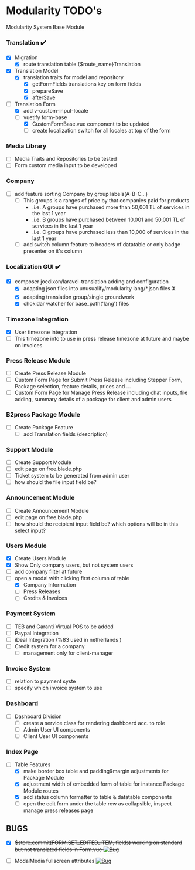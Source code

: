 # Modularity TODO's

Modularity System Base Module

<!-- [![Upgrade](https://img.shields.io/badge/description-upgrade-green.svg)](https://GitHub.com/Naereen/StrapDown.js/graphs/commit-activity)
[![Bug](https://img.shields.io/badge/bug-red.svg)](https://GitHub.com/Naereen/StrapDown.js/graphs/commit-activity)
[![GitHub issues](https://badgen.net/github/issues/Naereen/Strapdown.js/)](https://GitHub.com/Naereen/StrapDown.js/issues/) -->

### Translation ✔️️

- [x] Migration
    - [x] route translation table {$route_name}Translation
- [x] Translation Model
  - [x] translation traits for model and repository
      - [x] getFormFields
        translations key on form fields
      - [x] prepareSave
      - [x] afterSave
- [ ] Translation Form
  - [x] add v-custom-input-locale
  - [ ] vuetify form-base 
    - [x] CustomFormBase.vue component to be updated
    - [ ] create localization switch for all locales at top of the form

### Media Library

- [ ] Media Traits and Repositories to be tested
- [ ] Form custom media input to be developed

### Company

- [ ] add feature sorting Company by group labels(A-B-C...) 
    - [ ] This groups is a ranges of price by that companies paid for products
        - .i.e. A groups have purchased more than 50,001 TL of services in the last 1 year
        - .i.e. B groups have purchased between 10,001 and 50,001 TL of services in the last 1 year
        - .i.e. C groups have purchased less than 10,000 of services in the last 1 year
    - [ ] add switch column feature to headers of datatable  or only badge presenter on it's column

### Localization GUI ✔️️

- [x] composer joedixon/laravel-translation adding and configuration
    - [x] adapting json files into unusualify/modularity lang/*.json files ⏳
    - [x] adapting translation group/single groundwork
    - [x] chokidar watcher for base_path('lang') files

### Timezone Integration

- [x] User timezone integration
- [ ] This timezone info to use in press release timezone at future and maybe on invoices

### Press Release Module

- [ ] Create Press Release Module
- [ ] Custom Form Page for Submit Press Release including Stepper Form, Package selection, feature details, prices and ...
- [ ] Custom Form Page for Manage Press Release including chat inputs, file adding, summary details of a package for client and admin users

### B2press Package Module

- [ ] Create Package Feature 
    - [ ] add Translation fields (description)

### Support Module

- [ ] Create Support Module
- [ ] edit page on free.blade.php
- [ ] Ticket system to be generated from admin user
- [ ] how should the file input field be?

### Announcement Module

- [ ] Create Announcement Module
- [ ] edit page on free.blade.php
- [ ] how should the recipient input field be? which options will be in this select input?

### Users Module

- [x] Create Users Module
- [x] Show Only company users, but not system users
- [ ] add company filter at future
- [ ] open a modal with clicking first column of table
    - [x] Company Information
    - [ ] Press Releases
    - [ ] Credits & Invoices

### Payment System

- [ ] TEB and Garanti Virtual POS to be added
- [ ] Paypal Integration
- [ ] iDeal Integration (%83 used in netherlands )
- [ ] Credit system for a company
    - [ ] management only for client-manager

### Invoice System

- [ ] relation to payment syste
- [ ] specify which invoice system to use

### Dashboard

- [ ] Dashboard Division
    - [ ] create a service class for rendering dashboard acc. to role
    - [ ] Admin User UI components
    - [ ] Client User UI components

### Index Page

- [ ] Table Features
    - [x] make border box table and padding&margin adjustments for Package Module
    - [x] adjustment width of embedded form of table for instance Package Module routes
    - [x] add status column formatter to table & datatable components
    - [ ] open the edit form under the table row as collapsible, inspect manage press releases page

## BUGS

- [x] ~~$store.commit(FORM.SET_EDITED_ITEM, fields) working on standard but not translated fields in Form.vue [![Bug](https://img.shields.io/badge/bug-red.svg)](https://github.com/unusualify/modularity/blob/main/vue/src/js/components/Form.vue#L419)~~

- [ ] ModalMedia fullscreen attributes [![Bug](https://img.shields.io/badge/bug-red.svg)](https://github.com/unusualify/modularity/blob/main/vue/src/js/components/modals/ModalMedia.vue)
